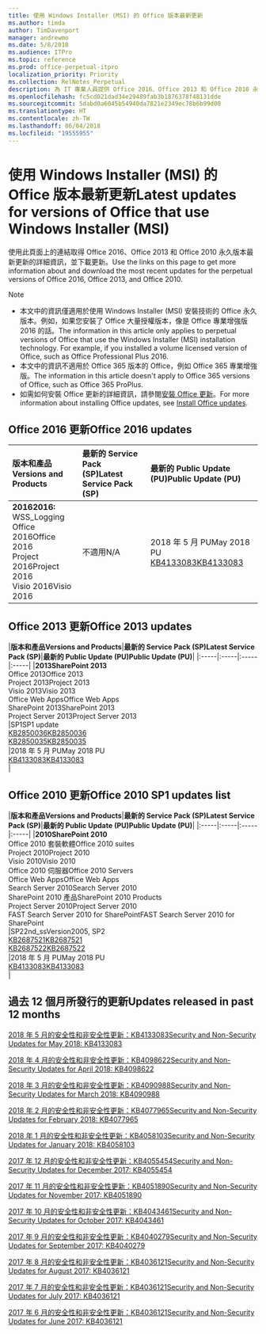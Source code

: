 ```yaml
---
title: 使用 Windows Installer (MSI) 的 Office 版本最新更新
ms.author: timda
author: TimDavenport
manager: andrewmo
ms.date: 5/8/2018
ms.audience: ITPro
ms.topic: reference
ms.prod: office-perpetual-itpro
localization_priority: Priority
ms.collection: RelNotes_Perpetual
description: 為 IT 專業人員提供 Office 2016、Office 2013 和 Office 2010 永久版本的最新更新資訊連結
ms.openlocfilehash: fc5cd021dad34e29489fab3b1876378f48131dde
ms.sourcegitcommit: 5dabd0a6045b54940da7821e2349ec78b6b99d00
ms.translationtype: HT
ms.contentlocale: zh-TW
ms.lasthandoff: 06/04/2018
ms.locfileid: "19555955"
---
```

# <a name="latest-updates-for-versions-of-office-that-use-windows-installer-msi"></a><span data-ttu-id="58765-103">使用 Windows Installer (MSI) 的 Office 版本最新更新</span><span class="sxs-lookup"><span data-stu-id="58765-103">Latest updates for versions of Office that use Windows Installer (MSI)</span></span>

<span data-ttu-id="58765-104">使用此頁面上的連結取得 Office 2016、Office 2013 和 Office 2010 永久版本最新更新的詳細資訊，並下載更新。</span><span class="sxs-lookup"><span data-stu-id="58765-104">Use the links on this page to get more information about and download the most recent updates for the perpetual versions of Office 2016, Office 2013, and Office 2010.</span></span>
  
 
> [!NOTE]
> - <span data-ttu-id="58765-p101">本文中的資訊僅適用於使用 Windows Installer (MSI) 安裝技術的 Office 永久版本。例如，如果您安裝了 Office 大量授權版本，像是 Office 專業增強版 2016 的話。</span><span class="sxs-lookup"><span data-stu-id="58765-p101">The information in this article only applies to perpetual versions of Office that use the Windows Installer (MSI) installation technology. For example, if you installed a volume licensed version of Office, such as Office Professional Plus 2016.</span></span>
> - <span data-ttu-id="58765-107">本文中的資訊不適用於 Office 365 版本的 Office，例如 Office 365 專業增強版。</span><span class="sxs-lookup"><span data-stu-id="58765-107">The information in this article doesn't apply to Office 365 versions of Office, such as Office 365 ProPlus.</span></span>
> - <span data-ttu-id="58765-108">如需如何安裝 Office 更新的詳細資訊，請參閱[安裝 Office 更新](https://support.office.com/article/2ab296f3-7f03-43a2-8e50-46de917611c5)。</span><span class="sxs-lookup"><span data-stu-id="58765-108">For more information about installing Office updates, see [Install Office updates](https://support.office.com/article/2ab296f3-7f03-43a2-8e50-46de917611c5).</span></span> 


## <a name="office-2016-updates"></a><span data-ttu-id="58765-109">Office 2016 更新</span><span class="sxs-lookup"><span data-stu-id="58765-109">Office 2016 updates</span></span>

|<span data-ttu-id="58765-110">**版本和產品**</span><span class="sxs-lookup"><span data-stu-id="58765-110">**Versions and Products**</span></span>|<span data-ttu-id="58765-111">**最新的 Service Pack (SP)**</span><span class="sxs-lookup"><span data-stu-id="58765-111">**Latest Service Pack (SP)**</span></span>|<span data-ttu-id="58765-112">**最新的 Public Update (PU)**</span><span class="sxs-lookup"><span data-stu-id="58765-112">**Public Update (PU)**</span></span>|
|:-----|:-----|:-----|
|<span data-ttu-id="58765-113">**2016**</span><span class="sxs-lookup"><span data-stu-id="58765-113">**2016:** WSS_Logging</span></span> <br/> <span data-ttu-id="58765-114">Office 2016</span><span class="sxs-lookup"><span data-stu-id="58765-114">Office 2016</span></span>  <br/> <span data-ttu-id="58765-115">Project 2016</span><span class="sxs-lookup"><span data-stu-id="58765-115">Project 2016</span></span>  <br/> <span data-ttu-id="58765-116">Visio 2016</span><span class="sxs-lookup"><span data-stu-id="58765-116">Visio 2016</span></span>  <br/> |<span data-ttu-id="58765-117">不適用</span><span class="sxs-lookup"><span data-stu-id="58765-117">N/A</span></span>  <br/> |<span data-ttu-id="58765-118">2018 年 5 月 PU</span><span class="sxs-lookup"><span data-stu-id="58765-118">May 2018 PU</span></span>  <br/> [<span data-ttu-id="58765-119">KB4133083</span><span class="sxs-lookup"><span data-stu-id="58765-119">KB4133083</span></span>](https://support.microsoft.com/zh-TW/help/4133083) <br/> |
   
## <a name="office-2013-updates"></a><span data-ttu-id="58765-120">Office 2013 更新</span><span class="sxs-lookup"><span data-stu-id="58765-120">Office 2013 updates</span></span>

|<span data-ttu-id="58765-121">**版本和產品**</span><span class="sxs-lookup"><span data-stu-id="58765-121">**Versions and Products**</span></span>|<span data-ttu-id="58765-122">**最新的 Service Pack (SP)**</span><span class="sxs-lookup"><span data-stu-id="58765-122">**Latest Service Pack (SP)**</span></span>|<span data-ttu-id="58765-123">**最新的 Public Update (PU)**</span><span class="sxs-lookup"><span data-stu-id="58765-123">**Public Update (PU)**</span></span>|
|:-----|:-----|:-----|:-----|
|<span data-ttu-id="58765-124">**2013**</span><span class="sxs-lookup"><span data-stu-id="58765-124">**SharePoint 2013**</span></span> <br/> <span data-ttu-id="58765-125">Office 2013</span><span class="sxs-lookup"><span data-stu-id="58765-125">Office 2013</span></span>  <br/> <span data-ttu-id="58765-126">Project 2013</span><span class="sxs-lookup"><span data-stu-id="58765-126">Project 2013</span></span>  <br/> <span data-ttu-id="58765-127">Visio 2013</span><span class="sxs-lookup"><span data-stu-id="58765-127">Visio 2013</span></span>  <br/> <span data-ttu-id="58765-128">Office Web Apps</span><span class="sxs-lookup"><span data-stu-id="58765-128">Office Web Apps</span></span>  <br/> <span data-ttu-id="58765-129">SharePoint 2013</span><span class="sxs-lookup"><span data-stu-id="58765-129">SharePoint 2013</span></span>  <br/> <span data-ttu-id="58765-130">Project Server 2013</span><span class="sxs-lookup"><span data-stu-id="58765-130">Project Server 2013</span></span>  <br/> |<span data-ttu-id="58765-131">SP1</span><span class="sxs-lookup"><span data-stu-id="58765-131">SP1 update</span></span> <br/> [<span data-ttu-id="58765-132">KB2850036</span><span class="sxs-lookup"><span data-stu-id="58765-132">KB2850036</span></span>](https://support.microsoft.com/kb/2850036) <br/>[<span data-ttu-id="58765-133">KB2850035</span><span class="sxs-lookup"><span data-stu-id="58765-133">KB2850035</span></span>](https://support.microsoft.com/kb/2850035) <br/> |<span data-ttu-id="58765-134">2018 年 5 月 PU</span><span class="sxs-lookup"><span data-stu-id="58765-134">May 2018 PU</span></span>  <br/> [<span data-ttu-id="58765-135">KB4133083</span><span class="sxs-lookup"><span data-stu-id="58765-135">KB4133083</span></span>](https://support.microsoft.com/zh-TW/help/4133083) <br/> |
   
## <a name="office-2010-updates"></a><span data-ttu-id="58765-136">Office 2010 更新</span><span class="sxs-lookup"><span data-stu-id="58765-136">Office 2010 SP1 updates list</span></span>

|<span data-ttu-id="58765-137">**版本和產品**</span><span class="sxs-lookup"><span data-stu-id="58765-137">**Versions and Products**</span></span>|<span data-ttu-id="58765-138">**最新的 Service Pack (SP)**</span><span class="sxs-lookup"><span data-stu-id="58765-138">**Latest Service Pack (SP)**</span></span>|<span data-ttu-id="58765-139">**最新的 Public Update (PU)**</span><span class="sxs-lookup"><span data-stu-id="58765-139">**Public Update (PU)**</span></span>|
|:-----|:-----|:-----|:-----|
|<span data-ttu-id="58765-140">**2010**</span><span class="sxs-lookup"><span data-stu-id="58765-140">**SharePoint 2010**</span></span> <br/> <span data-ttu-id="58765-141">Office 2010 套裝軟體</span><span class="sxs-lookup"><span data-stu-id="58765-141">Office 2010 suites</span></span>  <br/> <span data-ttu-id="58765-142">Project 2010</span><span class="sxs-lookup"><span data-stu-id="58765-142">Project 2010</span></span>  <br/> <span data-ttu-id="58765-143">Visio 2010</span><span class="sxs-lookup"><span data-stu-id="58765-143">Visio 2010</span></span>  <br/> <span data-ttu-id="58765-144">Office 2010 伺服器</span><span class="sxs-lookup"><span data-stu-id="58765-144">Office 2010 Servers</span></span>  <br/> <span data-ttu-id="58765-145">Office Web Apps</span><span class="sxs-lookup"><span data-stu-id="58765-145">Office Web Apps</span></span>  <br/> <span data-ttu-id="58765-146">Search Server 2010</span><span class="sxs-lookup"><span data-stu-id="58765-146">Search Server 2010</span></span>  <br/> <span data-ttu-id="58765-147">SharePoint 2010 產品</span><span class="sxs-lookup"><span data-stu-id="58765-147">SharePoint 2010 Products</span></span>  <br/> <span data-ttu-id="58765-148">Project Server 2010</span><span class="sxs-lookup"><span data-stu-id="58765-148">Project Server 2010</span></span>  <br/> <span data-ttu-id="58765-149">FAST Search Server 2010 for SharePoint</span><span class="sxs-lookup"><span data-stu-id="58765-149">FAST Search Server 2010 for SharePoint</span></span>  <br/> |<span data-ttu-id="58765-150">SP2</span><span class="sxs-lookup"><span data-stu-id="58765-150">2nd_ssVersion2005, SP2</span></span> <br/>[<span data-ttu-id="58765-151">KB2687521</span><span class="sxs-lookup"><span data-stu-id="58765-151">KB2687521</span></span>](https://support.microsoft.com/kb/2687521) <br/> [<span data-ttu-id="58765-152">KB2687522</span><span class="sxs-lookup"><span data-stu-id="58765-152">KB2687522</span></span>](https://support.microsoft.com/kb/2687522) <br/> |<span data-ttu-id="58765-153">2018 年 5 月 PU</span><span class="sxs-lookup"><span data-stu-id="58765-153">May 2018 PU</span></span> <br/>[<span data-ttu-id="58765-154">KB4133083</span><span class="sxs-lookup"><span data-stu-id="58765-154">KB4133083</span></span>](https://support.microsoft.com/zh-TW/help/4133083) <br/>|
   

   
## <a name="updates-released-in-past-12-months"></a><span data-ttu-id="58765-155">過去 12 個月所發行的更新</span><span class="sxs-lookup"><span data-stu-id="58765-155">Updates released in past 12 months</span></span>

[<span data-ttu-id="58765-156">2018 年 5 月的安全性和非安全性更新：KB4133083</span><span class="sxs-lookup"><span data-stu-id="58765-156">Security and Non-Security Updates for May 2018: KB4133083 </span></span>](https://support.microsoft.com/zh-TW/help/4133083)
  
[<span data-ttu-id="58765-157">2018 年 4 月的安全性和非安全性更新：KB4098622</span><span class="sxs-lookup"><span data-stu-id="58765-157">Security and Non-Security Updates for April 2018: KB4098622</span></span>](https://support.microsoft.com/zh-TW/help/4098622) 
  
[<span data-ttu-id="58765-158">2018 年 3 月的安全性和非安全性更新：KB4090988</span><span class="sxs-lookup"><span data-stu-id="58765-158">Security and Non-Security Updates for March 2018: KB4090988</span></span>](https://support.microsoft.com/zh-TW/help/4090988)  
  
[<span data-ttu-id="58765-159">2018 年 2 月的安全性和非安全性更新：KB4077965</span><span class="sxs-lookup"><span data-stu-id="58765-159">Security and Non-Security Updates for February 2018: KB4077965</span></span>](https://support.microsoft.com/help/4077965)  
  
[<span data-ttu-id="58765-160">2018 年 1 月的安全性和非安全性更新：KB4058103</span><span class="sxs-lookup"><span data-stu-id="58765-160">Security and Non-Security Updates for January 2018: KB4058103</span></span>](https://support.microsoft.com/help/4058103)   
  
[<span data-ttu-id="58765-161">2017 年 12 月的安全性和非安全性更新：KB4055454</span><span class="sxs-lookup"><span data-stu-id="58765-161">Security and Non-Security Updates for December 2017: KB4055454</span></span>](https://support.microsoft.com/help/4055454)   
  
[<span data-ttu-id="58765-162">2017 年 11 月的安全性和非安全性更新：KB4051890</span><span class="sxs-lookup"><span data-stu-id="58765-162">Security and Non-Security Updates for November 2017: KB4051890</span></span>](https://support.microsoft.com/help/4051890)   
  
[<span data-ttu-id="58765-163">2017 年 10 月的安全性和非安全性更新：KB4043461</span><span class="sxs-lookup"><span data-stu-id="58765-163">Security and Non-Security Updates for October 2017: KB4043461</span></span>](https://support.microsoft.com/help/4043461)   
  
[<span data-ttu-id="58765-164">2017 年 9 月的安全性和非安全性更新：KB4040279</span><span class="sxs-lookup"><span data-stu-id="58765-164">Security and Non-Security Updates for September 2017: KB4040279</span></span>](https://support.microsoft.com/help/4040279)   
  
[<span data-ttu-id="58765-165">2017 年 8 月的安全性和非安全性更新：KB4036121</span><span class="sxs-lookup"><span data-stu-id="58765-165">Security and Non-Security Updates for August 2017: KB4036121</span></span>](https://support.microsoft.com/help/4036121)   
  
[<span data-ttu-id="58765-166">2017 年 7 月的安全性和非安全性更新：KB4036121</span><span class="sxs-lookup"><span data-stu-id="58765-166">Security and Non-Security Updates for July 2017: KB4036121</span></span>](https://support.microsoft.com/help/4033107)   
  
[<span data-ttu-id="58765-167">2017 年 6 月的安全性和非安全性更新：KB4036121</span><span class="sxs-lookup"><span data-stu-id="58765-167">Security and Non-Security Updates for June 2017: KB4036121</span></span>](https://support.microsoft.com/help/4023935)   
  
